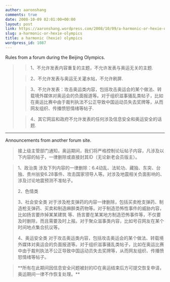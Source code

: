 ```yaml
---
author: aaronshang
comments: true
date: 2008-10-09 02:01:00+00:00
layout: post
link: https://aaronshang.wordpress.com/2008/10/09/a-harmonic-or-hexie-olympics/
slug: a-harmonic-or-hexie-olympics
title: a harmonic (hexie) olympics
wordpress_id: 1087
---
```




Rules from a forum during the Beijing Olympics.





<blockquote>

> 
> 1、不允许发表内容重复的主题，不允许发表与奥运无关的主题.
> 
> 

> 
> 2、不允许发表与奥运无关灌水帖，不允许刷屏.
> 
> 

> 
> 3、不允许发表：攻击奥运类内容，包括攻击奥运会的某个做法、转载境外媒体对奥运会的负面报道等。对于组织滋事骚乱类帖子，比如在奥运比赛中由于裁判执法不公正导致中国运动员失去奖牌等，从而网友组织、传播愤怒情绪等帖子.
> 
> 

> 
> 4、其它网监和政府不允许发表的任何涉及信息安全和奥运安全的话题.
> 
> </blockquote>








* * *



Announcements from another forum site.









<blockquote>接上级主管部门通知，奥运期间，我们将严格控制论坛帖子内容，凡涉及以下内容的帖子，一律删除或直接封其ID（无论新老会员版主）。</blockquote>







<blockquote>

> 
> 

1、政治类 涉及下列内容的一律删除：6.4动乱、法轮功、藏独、东突、台独、贵州翁安6.28事件、攻击国家领导人等。对涉及地震相关负面影响的、涉及讨论地震预测不准帖子。

2、色情类

3、社会安全类 
对于涉及枪支弹药的内容一律删除，包括买卖枪支弹药、制造枪支弹药、买卖和制造麻醉类药物等。对于制造恐怖性事件的威胁内容，比如扬言要炸掉某某建筑
等、扬言要在某某地方制造恐怖事件等，不仅要及时删除，而且需要及时上报。对于聚众滋事类内容，比如号召网友在某个时间地点集合抗议等。

4、奥运安全类 对于攻击奥运类内容，包括攻击奥运会的某个做法、转载境外媒体对奥运会的负面报道等。对于组织滋事骚乱类帖子，比如在奥运比赛中由于裁判执法不公正导致中国运动员失去奖牌等，从而网友组织、传播愤怒情绪等帖子。


> 
> </blockquote>







<blockquote>**所有在此期间因信息安全问题被封的ID在奥运结束后方可提交恢复申请，奥运期间一律不作恢复处理。**</blockquote>









